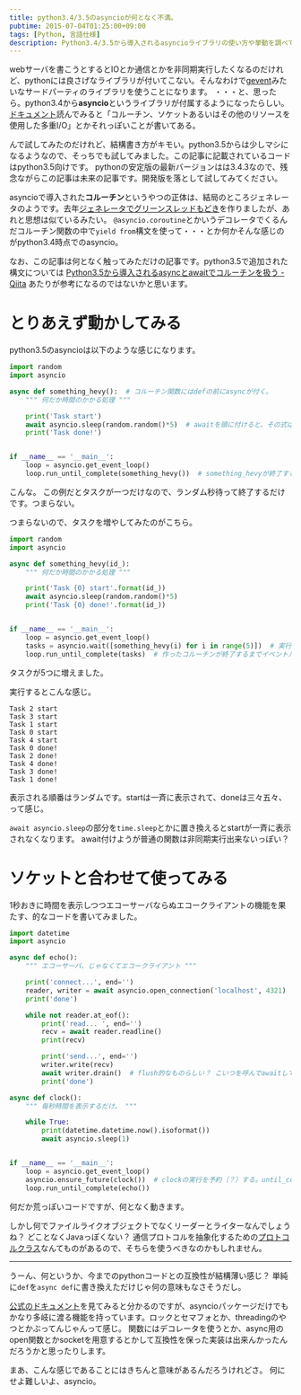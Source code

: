 ```yaml
---
title: python3.4/3.5のasyncioが何となく不満。
pubtime: 2015-07-04T01:25:00+09:00
tags: [Python, 言語仕様]
description: Python3.4/3.5から導入されるasyncioライブラリの使い方や挙動を調べてみました。現時点ではまだなんとも不満な感じです。
---
```


webサーバを書こうとするとIOとか通信とかを非同期実行したくなるのだけれど、pythonには良さげなライブラリが付いてこない。そんなわけで[gevent](http://www.gevent.org/)みたいなサードパーティのライブラリを使うことになります。
・・・と、思ったら。python3.4から**asyncio**というライブラリが付属するようになったらしい。
[ドキュメント](http://docs.python.jp/3/library/asyncio.html)読んでみると「コルーチン、ソケットあるいはその他のリソースを使用した多重I/O」とかそれっぽいことが書いてある。

んで試してみたのだけれど、結構書き方がキモい。python3.5からは少しマシになるようなので、そっちでも試してみました。この記事に記載されているコードはpython3.5向けです。
pythonの安定版の最新バージョンはは3.4.3なので、残念ながらこの記事は未来の記事です。開発版を落として試してみてください。

asyncioで導入された**コルーチン**というやつの正体は、結局のところジェネレータのようです。去年[ジェネレータでグリーンスレッドもどき](/blog/2014/08/yield-green-thread)を作りましたが、あれと思想は似ているみたい。
`@asyncio.coroutine`とかいうデコレータでくるんだコルーチン関数の中で`yield from`構文を使って・・・とか何かそんな感じのがpython3.4時点でのasyncio。

なお、この記事は何となく触ってみただけの記事です。python3.5で追加された構文については [Python3.5から導入されるasyncとawaitでコルーチンを扱う - Qiita](http://qiita.com/Lspeciosum/items/98e05c7495369ab9d102) あたりが参考になるのではないかと思います。

# とりあえず動かしてみる
python3.5のasyncioは以下のような感じになります。
``` python
import random
import asyncio

async def something_hevy():  # コルーチン関数にはdefの前にasyncが付く。
    """ 何だか時間のかかる処理 """

    print('Task start')
    await asyncio.sleep(random.random()*5)  # awaitを頭に付けると、その式は非同期に実行されるらしい。ただし、非同期に実行されるのはasyncなやつだけっぽい。
    print('Task done!')


if __name__ == '__main__':
    loop = asyncio.get_event_loop()
    loop.run_until_complete(something_hevy())  # something_hevyが終了するまでイベントループを回す。
```
こんな。
この例だとタスクが一つだけなので、ランダム秒待って終了するだけです。つまらない。

つまらないので、タスクを増やしてみたのがこちら。
``` python
import random
import asyncio

async def something_hevy(id_):
    """ 何だか時間のかかる処理 """

    print('Task {0} start'.format(id_))
    await asyncio.sleep(random.random()*5)
    print('Task {0} done!'.format(id_))


if __name__ == '__main__':
    loop = asyncio.get_event_loop()
    tasks = asyncio.wait([something_hevy(i) for i in range(5)])  # 実行すべきタスクのリストをasyncio.waitに渡すと、すべてが終了するまで待ってくれるコルーチンが出来る。
    loop.run_until_complete(tasks)  # 作ったコルーチンが終了するまでイベントルーチンを回す。
```
タスクが5つに増えました。

実行するとこんな感じ。
```
Task 2 start
Task 3 start
Task 1 start
Task 0 start
Task 4 start
Task 0 done!
Task 2 done!
Task 4 done!
Task 3 done!
Task 1 done!
```
表示される順番はランダムです。startは一斉に表示されて、doneは三々五々、って感じ。

`await asyncio.sleep`の部分を`time.sleep`とかに置き換えるとstartが一斉に表示されなくなります。
await付けようが普通の関数は非同期実行出来ないっぽい？

# ソケットと合わせて使ってみる
1秒おきに時間を表示しつつエコーサーバならぬエコークライアントの機能を果たす、的なコードを書いてみました。
``` python
import datetime
import asyncio

async def echo():
    """ エコーサーバ、じゃなくてエコークライアント """

    print('connect...', end='')
    reader, writer = await asyncio.open_connection('localhost', 4321)  # TCPで接続して、StreamReader,StreamWriterとやらを返す関数。
    print('done')

    while not reader.at_eof():
        print('read... ', end='')
        recv = await reader.readline()
        print(recv)

        print('send...', end='')
        writer.write(recv)
        await writer.drain()  # flush的なものらしい？ こいつを呼んでawaitしてやらないとブロックしてしまって並列実行にならない。
        print('done')

async def clock():
    """ 毎秒時間を表示するだけ。 """

    while True:
        print(datetime.datetime.now().isoformat())
        await asyncio.sleep(1)


if __name__ == '__main__':
    loop = asyncio.get_event_loop()
    asyncio.ensure_future(clock())  # clockの実行を予約（？）する。until_completeでもwaitでもないのでループが終了したら勝手に死ぬ？
    loop.run_until_complete(echo())
```
何だか荒っぽいコードですが、何となく動きます。

しかし何でファイルライクオブジェクトでなくリーダーとライターなんでしょうね？ どことなくJavaっぽくない？
通信プロトコルを抽象化するための[プロトコルクラス](http://docs.python.jp/3/library/asyncio-protocol.html#protocols)なんてものがあるので、そちらを使うべきなのかもしれません。

---

うーん、何というか、今までのpythonコードとの互換性が結構薄い感じ？
単純に`def`を`async def`に書き換えただけじゃ何の意味もなさそうだし。

[公式のドキュメント](http://docs.python.jp/3/library/asyncio.html)を見てみると分かるのですが、asyncioパッケージだけでもかなり多岐に渡る機能を持っています。ロックとセマフォとか、threadingのやつとかぶってんじゃんって感じ。
関数にはデコレータを使うとか、async用のopen関数とかsocketを用意するとかして互換性を保った実装は出来んかったんだろうかと思ったりします。

まあ、こんな感じであることにはきちんと意味があるんだろうけれどさ。
何にせよ難しいよ、asyncio。
